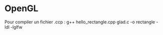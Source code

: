 # OpenGL

Pour compiler un fichier .ccp  : 
g++ hello_rectangle.cpp glad.c -o rectangle -ldl -lglfw


